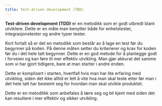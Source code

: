 ```yaml
---
title: Test-driven development (TDD)
---
```


**Test-driven development (TDD)** er en metodikk som er godt utbredt blant utviklere. Dette er en måte man benytter både for enhetstester, integrasjonstester og andre typer tester.

Kort fortalt så er det en metodikk som består av å lage en test før du begynner på koden. På denne måten setter du kriterierer og krav for koden før du i det hele tatt begynner. Dette er en god metode for å planlegge godt i forveien og kan føre til mer effektiv utvikling. Man gjør akkurat det samme som vi har gjort tidligere, bare at man starter i andre enden.

Dette er komplisert i starten, hvertfall hvis man har lite erfaring med utvikling, siden det ikke alltid er lett å vite hva man skal teste etter før man i det hele tatt har bestemt seg for hvordan man skal utvikle produktet. 

Dette er en metodtikk som anbefales å lære seg og bli kjent med siden det kan resultere i mer effektiv og sikker utvikling.